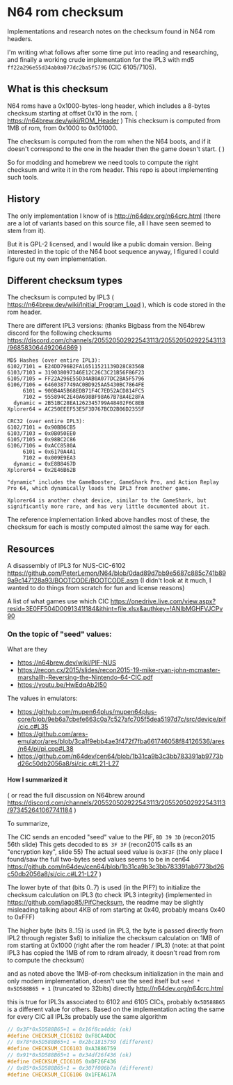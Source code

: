 # N64 rom checksum

Implementations and research notes on the checksum found in N64 rom headers.

I'm writing what follows after some time put into reading and researching, and finally a working crude implementation for the IPL3 with md5 `ff22a296e55d34ab0a077dc2ba5f5796` (CIC 6105/7105).

## What is this checksum

N64 roms have a 0x1000-bytes-long header, which includes a 8-bytes checksum starting at offset 0x10 in the rom. ( https://n64brew.dev/wiki/ROM_Header )
This checksum is computed from 1MB of rom, from 0x1000 to 0x101000.

The checksum is computed from the rom when the N64 boots, and if it doesn't correspond to the one in the header then the game doesn't start. (  )

So for modding and homebrew we need tools to compute the right checksum and write it in the rom header.
This repo is about implementing such tools.

## History

The only implementation I know of is http://n64dev.org/n64crc.html (there are a lot of variants based on this source file, all I have seen seemed to stem from it).

But it is GPL-2 licensed, and I would like a public domain version. Being interested in the topic of the N64 boot sequence anyway, I figured I could figure out my own implementation.

## Different checksum types

The checksum is computed by IPL3 ( https://n64brew.dev/wiki/Initial_Program_Load ), which is code stored in the rom header.

There are different IPL3 versions: (thanks Bigbass from the N64brew discord for the following checksums https://discord.com/channels/205520502922543113/205520502922543113/968583064492064869 )

```
MD5 Hashes (over entire IPL3):
6102/7101 = E24DD796B2FA16511521139D28C8356B
6103/7103 = 319038097346E12C26C3C21B56F86F23
6105/7105 = FF22A296E55D34AB0A077DC2BA5F5796
6106/7106 = 6460387749AC0BD925AA5430BC7864FE
     6101 = 900B4A5B68EDB71F4C7ED52ACD814FC5
     7102 = 955894C2E40A698BF98A67B78A4E28FA
  dynamic = 2B51BC28EA1262345799A48402F6C8EB
Xplorer64 = AC250EEEF53E5F3D767BCD2B06D2355F

CRC32 (over entire IPL3):
6102/7101 = 0x90BB6CB5
6103/7103 = 0x0B050EE0
6105/7105 = 0x98BC2C86
6106/7106 = 0xACC8580A
     6101 = 0x6170A4A1
     7102 = 0x009E9EA3
  dynamic = 0xE8B8467D
Xplorer64 = 0x2E46B62B

"dynamic" includes the GameBooster, GameShark Pro, and Action Replay Pro 64, which dynamically loads the IPL3 from another game.

Xplorer64 is another cheat device, similar to the GameShark, but significantly more rare, and has very little documented about it.
```

The reference implementation linked above handles most of these, the checksum for each is mostly computed almost the same way for each.

## Resources

A disassembly of IPL3 for NUS-CIC-6102 https://github.com/PeterLemon/N64/blob/0dad89d7bb9e5687c885c741b899a9c147128a93/BOOTCODE/BOOTCODE.asm (I didn't look at it much, I wanted to do things from scratch for fun and license reasons)

A list of what games use which CIC https://onedrive.live.com/view.aspx?resid=3E0FF504D0091341!184&ithint=file,xlsx&authkey=!ANIbMGHFVJCPv90

### On the topic of "seed" values:

What are they

- https://n64brew.dev/wiki/PIF-NUS
- https://recon.cx/2015/slides/recon2015-19-mike-ryan-john-mcmaster-marshallh-Reversing-the-Nintendo-64-CIC.pdf
- https://youtu.be/HwEdqAb2l50

The values in emulators:

- https://github.com/mupen64plus/mupen64plus-core/blob/9eb6a7cbefe663c0a7c527afc705f5dea5197d7c/src/device/pif/cic.c#L35
- https://github.com/ares-emulator/ares/blob/3ca1f9ebb4ae3f472f7fba661746058f84126536/ares/n64/pi/pi.cpp#L38
- https://github.com/n64dev/cen64/blob/1b31ca9b3c3bb783391ab9773bd26c50db2056a8/si/cic.c#L21-L27

#### How I summarized it

( or read the full discussion on N64brew around https://discord.com/channels/205520502922543113/205520502922543113/973452641067741184 )

To summarize,

The CIC sends an encoded "seed" value to the PIF, `BD 39 3D` (recon2015 56th slide)
This gets decoded to `B5 3F 3F` (recon2015 calls `B5` an "encryption key", slide 55)
The actual seed value is `0x3F3F` (the only place I found/saw the full two-bytes seed values seems to be in cen64 https://github.com/n64dev/cen64/blob/1b31ca9b3c3bb783391ab9773bd26c50db2056a8/si/cic.c#L21-L27 )

The lower byte of that (bits 0..7) is used (in the PIF?) to initialize the checksum calculation on IPL3 (to check IPL3 integrity) (implemented in https://github.com/jago85/PifChecksum, the readme may be slightly misleading talking about 4KB of rom starting at 0x40, probably means 0x40 to 0xFFF)

The higher byte (bits 8..15) is used (in IPL3, the byte is passed directly from IPL2 through register $s6) to initialize the checksum calculation on 1MB of rom starting at 0x1000 (right after the rom header / IPL3)
(note: at that point IPL3 has copied the 1MB of rom to rdram already, it doesn't read from rom to compute the checksum)

and as noted above the 1MB-of-rom checksum initialization in the main and only modern implementation, doesn't use the seed itself but `seed * 0x5D588B65 + 1` (truncated to 32bits) directly
http://n64dev.org/n64crc.html

this is true for IPL3s associated to 6102 and 6105 CICs, probably `0x5D588B65` is a different value for others. Based on the implementation acting the same for every CIC all IPL3s probably use the same algorithm
```c
// 0x3F*0x5D588B65+1 = 0x16f8ca4ddc (ok)
#define CHECKSUM_CIC6102 0xF8CA4DDC
// 0x78*0x5D588B65+1 = 0x2bc1815759 (different)
#define CHECKSUM_CIC6103 0xA3886759
// 0x91*0x5D588B65+1 = 0x34df26f436 (ok)
#define CHECKSUM_CIC6105 0xDF26F436
// 0x85*0x5D588B65+1 = 0x307f006b7a (different)
#define CHECKSUM_CIC6106 0x1FEA617A
```
